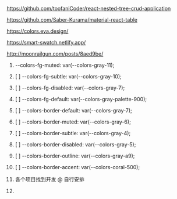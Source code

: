 

https://github.com/toofaniCoder/react-nested-tree-crud-application

https://github.com/Saber-Kurama/material-react-table

https://colors.eva.design/

https://smart-swatch.netlify.app/


http://moonrailgun.com/posts/8aed9be/


1. --colors-fg-muted: var(--colors-gray-11);
2. [ ]  --colors-fg-subtle: var(--colors-gray-10);
3. [ ]  --colors-fg-disabled: var(--colors-gray-7);
4. [ ]  --colors-fg-default: var(--colors-gray-palette-900);
5. [ ]  --colors-border-default: var(--colors-gray-7);
6. [ ]  --colors-border-muted: var(--colors-gray-6);
7. [ ]  --colors-border-subtle: var(--colors-gray-4);
8. [ ]  --colors-border-disabled: var(--colors-gray-5);
9. [ ]  --colors-border-outline: var(--colors-gray-a9);
10. [ ]  --colors-border-accent: var(--colors-coral-500);


1. 各个项目找到开发 @ 自行安排
2. 
